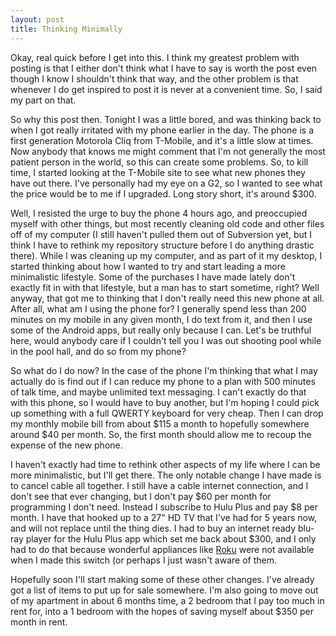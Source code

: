 ```yaml
---
layout: post
title: Thinking Minimally
---
```


Okay, real quick before I get into this. I think my greatest problem with posting is that I either don't think what I have to say is worth the post even though I know I shouldn't think that way, and the other problem is that whenever I do get inspired to post it is never at a convenient time. So, I said my part on that.

So why this post then. Tonight I was a little bored, and was thinking back to when I got really irritated with my phone earlier in the day. The phone is a first generation Motorola Cliq from T-Mobile, and it's a little slow at times. Now anybody that knows me might comment that I'm not generally the most patient person in the world, so this can create some problems. So, to kill time, I started looking at the T-Mobile site to see what new phones they have out there. I've personally had my eye on a G2, so I wanted to see what the price would be to me if I upgraded. Long story short, it's around $300.

Well, I resisted the urge to buy the phone 4 hours ago, and preoccupied myself with other things, but most recently cleaning old code and other files off of my computer (I still haven't pulled them out of Subversion yet, but I think I have to rethink my repository structure before I do anything drastic there). While I was cleaning up my computer, and as part of it my desktop, I started thinking about how I wanted to try and start leading a more minimalistic lifestyle. Some of the purchases I have made lately don't exactly fit in with that lifestyle, but a man has to start sometime, right? Well anyway, that got me to thinking that I don't really need this new phone at all. After all, what am I using the phone for? I generally spend less than 200 minutes on my mobile in any given month, I do text from it, and then I use some of the Android apps, but really only because I can. Let's be truthful here, would anybody care if I couldn't tell you I was out shooting pool while in the pool hall, and do so from my phone?

So what do I do now? In the case of the phone I'm thinking that what I may actually do is find out if I can reduce my phone to a plan with 500 minutes of talk time, and maybe unlimited text messaging. I can't exactly do that with this phone, so I would have to buy another, but I'm hoping I could pick up something with a full QWERTY keyboard for very cheap. Then I can drop my monthly mobile bill from about $115 a month to hopefully somewhere around $40 per month. So, the first month should allow me to recoup the expense of the new phone.

I haven't exactly had time to rethink other aspects of my life where I can be more minimalistic, but I'll get there. The only notable change I have made is to cancel cable all together. I still have a cable internet connection, and I don't see that ever changing, but I don't pay $60 per month for programming I don't need. Instead I subscribe to Hulu Plus and pay $8 per month. I have that hooked up to a 27" HD TV that I've had for 5 years now, and will not replace until the thing dies. I had to buy an internet ready blu-ray player for the Hulu Plus app which set me back about $300, and I only had to do that because wonderful appliances like [Roku](http://www.roku.com/) were not available when I made this switch (or perhaps I just wasn't aware of them.

Hopefully soon I'll start making some of these other changes. I've already got a list of items to put up for sale somewhere. I'm also going to move out of my apartment in about 6 months time, a 2 bedroom that I pay too much in rent for, into a 1 bedroom with the hopes of saving myself about $350 per month in rent.